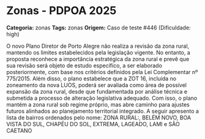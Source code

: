 # Zonas - PDPOA 2025

**Categoria:** zonas
**Tags:** zonas
**Origem:** Caso de teste #446 (Dificuldade: high)

O novo Plano Diretor de Porto Alegre não realiza a revisão da zona rural, mantendo os limites estabelecidos pela legislação vigente. No entanto, a proposta reconhece a importância estratégica da zona rural e prevê que sua revisão será objeto de estudo específico, a ser elaborado posteriormente, com base nos critérios definidos pela Lei Complementar nº 775/2015. Além disso, o plano estabelece que a ZOT 16, incluída no zoneamento da nova LUOS, poderá ser avaliada como área de possível expansão da zona rural, desde que fundamentada por análise técnica e submetida a processo de alteração legislativa adequado. Com isso, o plano mantém a zona rural sob regime próprio, mas abre caminho para ajustes futuros alinhados ao planejamento territorial integrado. A seguir apresento a lista de bairros ordenados pelo nome: ZONA RURAL:, BELÉM NOVO, BOA VISTA DO SUL, CHAPÉU DO SOL, EXTREMA, LAGEADO, LAMI e SÃO CAETANO